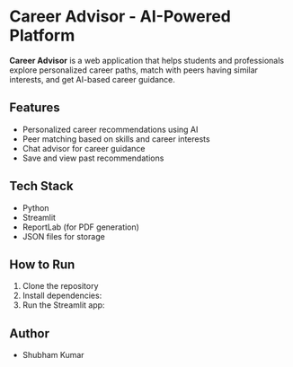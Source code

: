 # Career Advisor - AI-Powered Platform

**Career Advisor** is a web application that helps students and professionals explore personalized career paths, match with peers having similar interests, and get AI-based career guidance.

## Features
- Personalized career recommendations using AI
- Peer matching based on skills and career interests
- Chat advisor for career guidance
- Save and view past recommendations

## Tech Stack
- Python
- Streamlit
- ReportLab (for PDF generation)
- JSON files for storage

## How to Run
1. Clone the repository
2. Install dependencies:
3. Run the Streamlit app:

## Author
- Shubham Kumar
